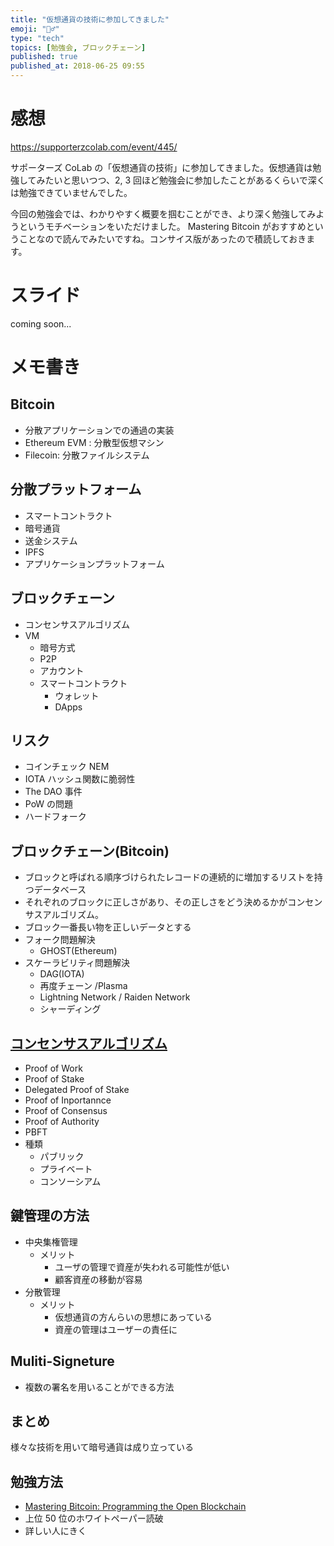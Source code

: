 ```yaml
---
title: "仮想通貨の技術に参加してきました"
emoji: "🏃‍♂️"
type: "tech"
topics: [勉強会, ブロックチェーン]
published: true
published_at: 2018-06-25 09:55
---
```


# 感想

https://supporterzcolab.com/event/445/

サポーターズ CoLab の「仮想通貨の技術」に参加してきました。仮想通貨は勉強してみたいと思いつつ、2, 3 回ほど勉強会に参加したことがあるくらいで深くは勉強できていませんでした。

今回の勉強会では、わかりやすく概要を掴むことができ、より深く勉強してみようというモチベーションをいただけました。
Mastering Bitcoin がおすすめということなので読んでみたいですね。コンサイス版があったので積読しておきます。

# スライド

coming soon...

# メモ書き

## Bitcoin

- 分散アプリケーションでの通過の実装
- Ethereum EVM : 分散型仮想マシン
- Filecoin: 分散ファイルシステム

## 分散プラットフォーム

- スマートコントラクト
- 暗号通貨
- 送金システム
- IPFS
- アプリケーションプラットフォーム

## ブロックチェーン

- コンセンサスアルゴリズム
- VM
  - 暗号方式
  - P2P
  - アカウント
  - スマートコントラクト
    - ウォレット
    - DApps

## リスク

- コインチェック NEM
- IOTA ハッシュ関数に脆弱性
- The DAO 事件
- PoW の問題
- ハードフォーク

## ブロックチェーン(Bitcoin)

- ブロックと呼ばれる順序づけられたレコードの連続的に増加するリストを持つデータベース
- それぞれのブロックに正しさがあり、その正しさをどう決めるかがコンセンサスアルゴリズム。
- ブロック一番長い物を正しいデータとする
- フォーク問題解決
  - GHOST(Ethereum)
- スケーラビリティ問題解決
  - DAG(IOTA)
  - 再度チェーン /Plasma
  - Lightning Network / Raiden Network
  - シャーディング

## [コンセンサスアルゴリズム](https://www.mof.go.jp/pri/summary/topics/cy2017/201701a.pdf)

- Proof of Work
- Proof of Stake
- Delegated Proof of Stake
- Proof of Inportannce
- Proof of Consensus
- Proof of Authority
- PBFT
- 種類
  - パブリック
  - プライベート
  - コンソーシアム

## 鍵管理の方法

- 中央集権管理
  - メリット
    - ユーザの管理で資産が失われる可能性が低い
    - 顧客資産の移動が容易
- 分散管理
  - メリット
    - 仮想通貨の方んらいの思想にあっている
    - 資産の管理はユーザーの責任に

## Muliti-Signeture

- 複数の署名を用いることができる方法

## まとめ

様々な技術を用いて暗号通貨は成り立っている

## 勉強方法

- [Mastering Bitcoin: Programming the Open Blockchain](https://amzn.to/41Lb3kI)
- 上位 50 位のホワイトペーパー読破
- 詳しい人にきく
